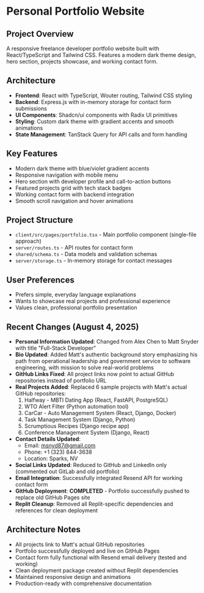 # Personal Portfolio Website

## Project Overview
A responsive freelance developer portfolio website built with React/TypeScript and Tailwind CSS. Features a modern dark theme design, hero section, projects showcase, and working contact form.

## Architecture
- **Frontend**: React with TypeScript, Wouter routing, Tailwind CSS styling
- **Backend**: Express.js with in-memory storage for contact form submissions
- **UI Components**: Shadcn/ui components with Radix UI primitives
- **Styling**: Custom dark theme with gradient accents and smooth animations
- **State Management**: TanStack Query for API calls and form handling

## Key Features
- Modern dark theme with blue/violet gradient accents
- Responsive navigation with mobile menu
- Hero section with developer profile and call-to-action buttons
- Featured projects grid with tech stack badges
- Working contact form with backend integration
- Smooth scroll navigation and hover animations

## Project Structure
- `client/src/pages/portfolio.tsx` - Main portfolio component (single-file approach)
- `server/routes.ts` - API routes for contact form
- `shared/schema.ts` - Data models and validation schemas
- `server/storage.ts` - In-memory storage for contact messages

## User Preferences
- Prefers simple, everyday language explanations
- Wants to showcase real projects and professional experience
- Values clean, professional portfolio presentation

## Recent Changes (August 4, 2025)
- **Personal Information Updated**: Changed from Alex Chen to Matt Snyder with title "Full-Stack Developer"  
- **Bio Updated**: Added Matt's authentic background story emphasizing his path from operational leadership and government service to software engineering, with mission to solve real-world problems
- **GitHub Links Fixed**: All project links now point to actual GitHub repositories instead of portfolio URL
- **Real Projects Added**: Replaced 6 sample projects with Matt's actual GitHub repositories:
  1. Halfway - MBTI Dating App (React, FastAPI, PostgreSQL)
  2. WTO Alert Filter (Python automation tool)
  3. CarCar - Auto Management System (React, Django, Docker)
  4. Task Management System (Django, Python)
  5. Scrumptious Recipes (Django recipe app)
  6. Conference Management System (Django, React)
- **Contact Details Updated**: 
  - Email: msnyd87@gmail.com
  - Phone: +1 (323) 844-3638
  - Location: Sparks, NV
- **Social Links Updated**: Reduced to GitHub and LinkedIn only (commented out GitLab and old portfolio)
- **Email Integration**: Successfully integrated Resend API for working contact form
- **GitHub Deployment**: **COMPLETED** - Portfolio successfully pushed to replace old GitHub Pages site
- **Replit Cleanup**: Removed all Replit-specific dependencies and references for clean deployment

## Architecture Notes
- All projects link to Matt's actual GitHub repositories
- Portfolio successfully deployed and live on GitHub Pages
- Contact form fully functional with Resend email delivery (tested and working)
- Clean deployment package created without Replit dependencies
- Maintained responsive design and animations
- Production-ready with comprehensive documentation